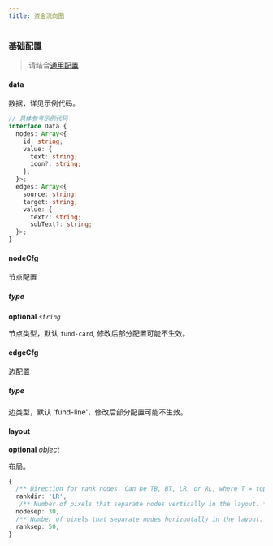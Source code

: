 ```yaml
---
title: 资金流向图
---
```


### 基础配置

> 请结合[通用配置](/zh/docs/api/common-graph/common-graph#基础配置)

#### data

数据，详见示例代码。

```ts
// 具体参考示例代码
interface Data {
  nodes: Array<{
    id: string;
    value: {
      text: string;
      icon?: string;
    };
  }>;
  edges: Array<{
    source: string;
    target: string;
    value: {
      text?: string;
      subText?: string;
  }>;
}
```

#### nodeCfg

节点配置

##### type

<description>**optional** _`string`_</description>

节点类型，默认 `fund-card`, 修改后部分配置可能不生效。

#### edgeCfg

边配置

##### type

边类型，默认 'fund-line'，修改后部分配置可能不生效。

#### layout

<description>**optional** _object_</description>

布局。

```ts
{
  /** Direction for rank nodes. Can be TB, BT, LR, or RL, where T = top, B = bottom, L = left, and R = right. */
  rankdir: 'LR',
   /** Number of pixels that separate nodes vertically in the layout. */
  nodesep: 30,
  /** Number of pixels that separate nodes horizontally in the layout. */
  ranksep: 50,
}
```
